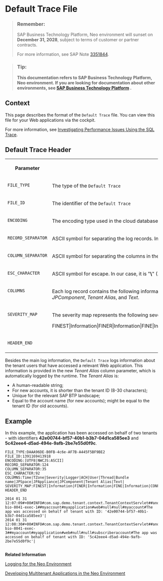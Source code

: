 <!-- loio1b651b3aa5f54538a8f452f6fda0f5c3 -->

# Default Trace File

> ### Remember:  
> SAP Business Technology Platform, Neo environment will sunset on **December 31, 2028**, subject to terms of customer or partner contracts.
> 
> For more information, see SAP Note [3351844](https://me.sap.com/notes/3351844).

> ### Tip:  
> **This documentation refers to SAP Business Technology Platform, Neo environment. If you are looking for documentation about other environments, see [SAP Business Technology Platform](https://help.sap.com/docs/btp/sap-business-technology-platform/sap-business-technology-platform?version=Cloud) .**



## Context

This page describes the format of the `Default Trace` file. You can view this file for your Web applications via the cockpit.

For more information, see [Investigating Performance Issues Using the SQL Trace](../30-development-neo/investigating-performance-issues-using-the-sql-trace-e820e18.md).



## Default Trace Header


<table>
<tr>
<th valign="top">

Parameter

</th>
<th valign="top">

Description

</th>
</tr>
<tr>
<td valign="top">

`FILE_TYPE`

</td>
<td valign="top">

The type of the `Default Trace`

</td>
</tr>
<tr>
<td valign="top">

`FILE_ID`

</td>
<td valign="top">

The identifier of the `Default Trace`

</td>
</tr>
<tr>
<td valign="top">

`ENCODING`

</td>
<td valign="top">

The encoding type used in the cloud database

</td>
</tr>
<tr>
<td valign="top">

`RECORD_SEPARATOR`

</td>
<td valign="top">

ASCII symbol for separating the log records. In our case, it is "**|**" \(ASCII code: **124**\)

</td>
</tr>
<tr>
<td valign="top">

`COLUMN_SEPARATOR`

</td>
<td valign="top">

ASCII symbol for separating the columns in the `Default Trace`. In our case, it is "**\#**" \(ASCII code: **35**\)

</td>
</tr>
<tr>
<td valign="top">

`ESC_CHARACTER`

</td>
<td valign="top">

ASCII symbol for escape. In our case, it is "**\\**" \(ASCII code: **92**\)

</td>
</tr>
<tr>
<td valign="top">

`COLUMNS`

</td>
<td valign="top">

Each log record contains the following information in the order displayed in the log file header: *Time*, *TZone*, *Severity*, *Logger*, *ACH*, *User*, *Thread*, *Bundle name*, *JPSpace*, *JPAppliance*, *JPComponent*, *Tenant Alias*, and *Text*.

</td>
</tr>
<tr>
<td valign="top">

`SEVERITY_MAP`

</td>
<td valign="top">

The severity map represents the following severity levels order:

FINEST|Information|FINER|Information|FINE|Information|CONFIG|Information|DEBUG|Information|PATH|Information|INFO|Information|WARNING|Warning|ERROR|Error|SEVERE|Error|FATAL|Error

</td>
</tr>
<tr>
<td valign="top">

`HEADER_END`

</td>
<td valign="top">

 

</td>
</tr>
</table>

Besides the main log information, the `Default Trace` logs information about the tenant users that have accessed a relevant Web application. This information is provided in the new *Tenant Alias* column parameter, which is automatically logged by the runtime. The *Tenant Alias* is:

-   A human-readable string;
-   For new accounts, it is shorter than the tenant ID \(8-30 characters\);
-   Unique for the relevant SAP BTP landscape;
-   Equal to the account name \(for new accounts\); might be equal to the tenant ID \(for old accounts\).



## Example

In this example, the application has been accessed on behalf of two tenants - with identifiers **42e00744-bf57-40b1-b3b7-04d1ca585ee3** and **5c42eee4-d5ad-494e-9afb-2be7e55d0f9c**.

```
FILE_TYPE:DAAA96DE-B0FB-4c6e-AF7B-A445F5BF9BE2
FILE_ID:1391169413918
ENCODING:[UTF8|NWCJS:ASCII]
RECORD_SEPARATOR:124
COLUMN_SEPARATOR:35
ESC_CHARACTER:92
COLUMNS:Time|TZone|Severity|Logger|ACH|User|Thread|Bundle name|JPSpace|JPAppliance|JPComponent|Tenant Alias|Text|
SEVERITY_MAP:FINEST|Information|FINER|Information|FINE|Information|CONFIG|Information|DEBUG|Information|PATH|Information|INFO|Information|WARNING|Warning|ERROR|Error|SEVERE|Error|FATAL|Error
HEADER_END

2014 01 31 12:07:09#+00#INFO#com.sap.demo.tenant.context.TenantContextServlet##anonymous#http-bio-8041-exec-1##myaccount#myapplication#web#null#null#myaccount#The app was accessed on behalf of tenant with ID: '42e00744-bf57-40b1-b3b7-04d1ca585ee3'|
2014 01 31 12:08:30#+00#INFO#com.sap.demo.tenant.context.TenantContextServlet##anonymous#http-bio-8041-exec-3##myaccount#myapplication#web#null#null#subscriberaccount#The app was accessed on behalf of tenant with ID: '5c42eee4-d5ad-494e-9afb-2be7e55d0f9c'|


```

**Related Information**  


[Logging for the Neo Environment](https://help.sap.com/viewer/ee8e8a203e024bbb8c8c2d03fce527dc/Cloud/en-US/e6e8ccd3bb571014b6afdc54744eef4d.html)

[Developing Multitenant Applications in the Neo Environment](../30-development-neo/developing-multitenant-applications-in-the-neo-environment-54a7615.md "In the Neo environment of SAP BTP, you can develop and run multitenant (tenant-aware) applications. These applications run on a shared compute unit that can be used by multiple consumers (tenants). Each consumer accesses the application through a dedicated URL.")

